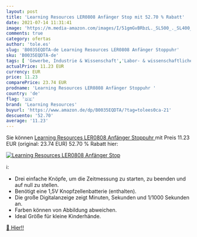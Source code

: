 ```yaml
---
layout: post
title: 'Learning Resources LER0808 Anfänger Stop mit 52.70 % Rabatt'
date: 2021-07-14 11:31:41
image: 'https://m.media-amazon.com/images/I/51gmGvBRbzL._SL500_._SL400_.jpg'
comments: true
category: ofertas
author: 'tole.es'
slug: 'B0035EQDTA-de Learning Resources LER0808 Anfänger Stoppuhr'
sku: 'B0035EQDTA-de'
tags: [ 'Gewerbe, Industrie & Wissenschaft','Labor- & wissenschaftliche Produkte','Laborinstrumente & -ausrüstung','Sport','Sport & Freizeit','Sportelektronik','Zeitschaltuhren','learning resources', ]
actualPrice: 11.23 EUR
currency: EUR
price: 11.23
comparePrice: 23.74 EUR
prodname: 'Learning Resources LER0808 Anfänger Stoppuhr '
country: 'de'
flag: '🇩🇪'
brand: 'Learning Resources'
buyurl: 'https://www.amazon.de/dp/B0035EQDTA/?tag=tolees0ca-21'
descuento: '52.70'
average: '11.23'
---
```


Sie können [Learning Resources LER0808 Anfänger Stoppuhr ](https://www.amazon.de/dp/B0035EQDTA/?tag=tolees0ca-21) mit Preis 11.23 EUR (original: 23.74 EUR) 52.70 % Rabatt hier:

[![Learning Resources LER0808 Anfänger Stop](https://m.media-amazon.com/images/I/51gmGvBRbzL._SL500_._SL400_.jpg)](https://www.amazon.de/dp/B0035EQDTA/?tag=tolees0ca-21)

ℹ️:

- Drei einfache Knöpfe, um die Zeitmessung zu starten, zu beenden und auf null zu stellen.
- Benötigt eine 1,5V Knopfzellenbatterie (enthalten).
- Die große Digitalanzeige zeigt Minuten, Sekunden und 1/1000 Sekunden an.
- Farben können von Abbildung abweichen.
- Ideal Größe für kleine Kinderhände.

[🛒 Hier!!](https://www.amazon.de/dp/B0035EQDTA/?tag=tolees0ca-21)
